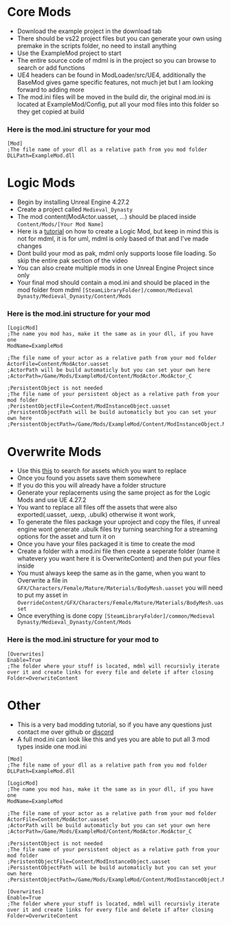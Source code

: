 # Core Mods
-  Download the example project in the download tab
-  There should be vs22 project files but you can generate your own using premake in the scripts folder, no need to install anything
-  Use the ExampleMod project to start
-  The entire source code of mdml is in the project so you can browse to search or add functions 
-  UE4 headers can be found in ModLoader/src/UE4, additionally the BaseMod gives game specific features, not much jet but I am looking forward to adding more
-  The mod.ini files will be moved in the build dir, the original mod.ini is located at ExampleMod/Config, put all your mod files into this folder so they get copied at build
### Here is the mod.ini structure for your mod
```
[Mod]
;The file name of your dll as a relative path from you mod folder
DLLPath=ExampleMod.dll
```

# Logic Mods
- Begin by installing Unreal Engine 4.27.2
- Create a project called ```Medieval_Dynasty```
- The mod content(ModActor.uasset, ...) should be placed inside ```Content/Mods/[Your Mod Name]```
- Here is a [tutorial](https://youtu.be/fB3yT85XhVA?list=PL-dFOLrGFgdwbzcHmZ2ghuN3LXxlazbZP) on how to create a Logic Mod, but keep in mind this is not for mdml, it is for uml, mdml is only based of that and I've made changes
- Dont build your mod as pak, mdml only supports loose file loading. So skip the entire pak section of the video
- You can also create multiple mods in one Unreal Engine Project since only 
- Your final mod should contain a mod.ini and should be placed in the mod folder from mdml ```[SteamLibraryFolder]/common/Medieval Dynasty/Medieval_Dynasty/Content/Mods```
### Here is the mod.ini structure for your mod
```
[LogicMod]
;The name you mod has, make it the same as in your dll, if you have one
ModName=ExampleMod

;The file name of your actor as a relative path from your mod folder
ActorFile=Content/ModActor.uasset
;ActorPath will be build automaticly but you can set your own here
;ActorPath=/Game/Mods/ExampleMod/Content/ModActor.ModActor_C

;PersistentObject is not needed
;The file name of your persistent object as a relative path from your mod folder
;PeristentObjectFile=Content/ModInstanceObject.uasset
;PersistentObjectPath will be build automaticly but you can set your own here
;PersistentObjectPath=/Game/Mods/ExampleMod/Content/ModInstanceObject.ModInstanceObject_C
```

# Overwrite Mods
- Use this [this](https://www.gildor.org/en/projects/umodel) to search for assets which you want to replace
- Once you found you assets save them somewhere
- If you do this you will already have a folder structure
- Generate your replacements using the same project as for the Logic Mods and use UE 4.27.2
- You want to replace all files off the assets that were also exported(.uasset, .uexp, .ubulk) otherwise it wont work,
- To generate the files package your uproject and copy the files, if unreal engine wont generate .ubulk files try turning searching for a streaming options for the asset and turn it on
- Once you have your files packaged it is time to create the mod
- Create a folder with a mod.ini file then create a seperate folder (name it whatevery you want here it is OverwriteContent) and then put your files inside
- You must always keep the same as in the game, when you want to Overwrite a file in ```GFX/Characters/Female/Mature/Materials/BodyMesh.uasset``` you will need to put my asset in ```OverrideContent/GFX/Characters/Female/Mature/Materials/BodyMesh.uasset```
- Once everything is done copy ```[SteamLibraryFolder]/common/Medieval Dynasty/Medieval_Dynasty/Content/Mods```
### Here is the mod.ini structure for your mod to 
```
[Overwrites]
Enable=True
;The folder where your stuff is located, mdml will recursivly iterate over it and create links for every file and delete if after closing
Folder=OverwriteContent
```

# Other
- This is a very bad modding tutorial, so if you have any questions just contact me over github or [discord](https://discord.com/invite/nmZghtJ9AZ)
- A full mod.ini can look like this and yes you are able to put all 3 mod types inside one mod.ini
```
[Mod]
;The file name of your dll as a relative path from you mod folder
DLLPath=ExampleMod.dll

[LogicMod]
;The name you mod has, make it the same as in your dll, if you have one
ModName=ExampleMod

;The file name of your actor as a relative path from your mod folder
ActorFile=Content/ModActor.uasset
;ActorPath will be build automaticly but you can set your own here
;ActorPath=/Game/Mods/ExampleMod/Content/ModActor.ModActor_C

;PersistentObject is not needed
;The file name of your persistent object as a relative path from your mod folder
;PeristentObjectFile=Content/ModInstanceObject.uasset
;PersistentObjectPath will be build automaticly but you can set your own here
;PersistentObjectPath=/Game/Mods/ExampleMod/Content/ModInstanceObject.ModInstanceObject_C

[Overwrites]
Enable=True
;The folder where your stuff is located, mdml will recursivly iterate over it and create links for every file and delete if after closing
Folder=OverwriteContent
```
